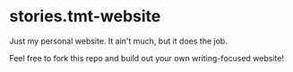 # stories.tmt-website

Just my personal website. It ain't much, but it does the job.

Feel free to fork this repo and build out your own writing-focused website!
